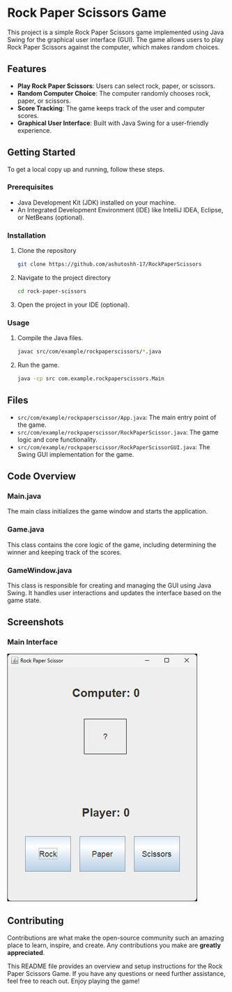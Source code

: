 # Rock Paper Scissors Game

This project is a simple Rock Paper Scissors game implemented using Java Swing for the graphical user interface (GUI). The game allows users to play Rock Paper Scissors against the computer, which makes random choices.

## Features

- **Play Rock Paper Scissors**: Users can select rock, paper, or scissors.
- **Random Computer Choice**: The computer randomly chooses rock, paper, or scissors.
- **Score Tracking**: The game keeps track of the user and computer scores.
- **Graphical User Interface**: Built with Java Swing for a user-friendly experience.

## Getting Started

To get a local copy up and running, follow these steps.

### Prerequisites

- Java Development Kit (JDK) installed on your machine.
- An Integrated Development Environment (IDE) like IntelliJ IDEA, Eclipse, or NetBeans (optional).

### Installation

1. Clone the repository
   ```sh
   git clone https://github.com/ashutoshh-17/RockPaperScissors
   ```
2. Navigate to the project directory
   ```sh
   cd rock-paper-scissors
   ```
3. Open the project in your IDE (optional).

### Usage

1. Compile the Java files.
   ```sh
   javac src/com/example/rockpaperscissors/*.java
   ```
2. Run the game.
   ```sh
   java -cp src com.example.rockpaperscissors.Main
   ```

## Files

- `src/com/example/rockpaperscissor/App.java`: The main entry point of the game.
- `src/com/example/rockpaperscissor/RockPaperScissor.java`: The game logic and core functionality.
- `src/com/example/rockpaperscissor/RockPaperScissorGUI.java`: The Swing GUI implementation for the game.

## Code Overview

### Main.java

The main class initializes the game window and starts the application.

### Game.java

This class contains the core logic of the game, including determining the winner and keeping track of the scores.

### GameWindow.java

This class is responsible for creating and managing the GUI using Java Swing. It handles user interactions and updates the interface based on the game state.

## Screenshots

### Main Interface

![Main Interface](screenshots/main-interface.png)

## Contributing

Contributions are what make the open-source community such an amazing place to learn, inspire, and create. Any contributions you make are **greatly appreciated**.

This README file provides an overview and setup instructions for the Rock Paper Scissors Game. If you have any questions or need further assistance, feel free to reach out. Enjoy playing the game!
